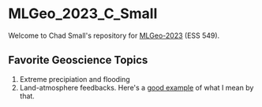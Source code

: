 # MLGeo_2023_C_Small
Welcome to Chad Small's repository for [MLGeo-2023](https://github.com/UW-ESS-DS/MLGeo-Autumn22) (ESS 549). 

## Favorite Geoscience Topics
1. Extreme precipiation and flooding
2. Land-atmosphere feedbacks. Here's a [good example](https://thebulletin.org/2023/04/how-plants-respond-to-high-atmospheric-carbon-dioxide-levels-could-increase-flood-risks/#post-heading) of what I mean by that.
